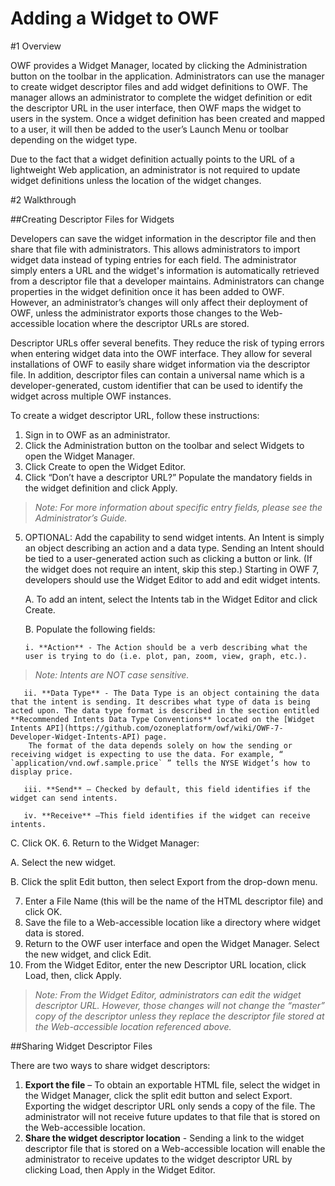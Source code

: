 #  Adding a Widget to OWF

#1   Overview

OWF provides a Widget Manager, located by clicking the Administration button on the toolbar in the application. Administrators can use the manager to create widget descriptor files and add widget definitions to OWF. The manager allows an administrator to complete the widget definition or edit the descriptor URL in the user interface, then OWF maps the widget to users in the system. Once a widget definition has been created and mapped to a user, it will then be added to the user’s Launch Menu or toolbar depending on the widget type. 

Due to the fact that a widget definition actually points to the URL of a lightweight Web application, an administrator is not required to update widget definitions unless the location of the widget changes.

#2   Walkthrough

##Creating Descriptor Files for Widgets

Developers can save the widget information in the descriptor file and then share that file with administrators. This allows administrators to import widget data instead of typing entries for each field. The administrator simply enters a URL and the widget's information is automatically retrieved from a descriptor file that a developer maintains. Administrators can change properties in the widget definition once it has been added to OWF. However, an administrator’s changes will only affect their deployment of OWF, unless the administrator exports those changes to the Web-accessible location where the descriptor URLs are stored. 

Descriptor URLs offer several benefits. They reduce the risk of typing errors when entering widget data into the OWF interface. They allow for several installations of OWF to easily share widget information via the descriptor file. In addition, descriptor files can contain a universal name which is a developer-generated, custom identifier that can be used to identify the widget across multiple OWF instances.   

To create a widget descriptor URL, follow these instructions:

1. Sign in to OWF as an administrator. 
2. Click the Administration button on the toolbar and select Widgets to open the Widget Manager. 
3. Click Create to open the Widget Editor.
4. Click “Don’t have a descriptor URL?”
Populate the mandatory fields in the widget definition and click Apply. 

 > _Note: For more information about specific entry fields, please see the Administrator’s Guide._

5. OPTIONAL: Add the capability to send widget intents. An Intent is simply an object describing an action and a data type. Sending an Intent should be tied to a user-generated action such as clicking a button or link. (If the widget does not require an intent, skip this step.) 
Starting in OWF 7, developers should use the Widget Editor to add and edit widget intents. 

   A. To add an intent, select the Intents tab in the Widget Editor and click Create. 

   B. Populate the following fields:

       i. **Action** - The Action should be a verb describing what the user is trying to do (i.e. plot, pan, zoom, view, graph, etc.). 

  > _Note: Intents are NOT case sensitive._

       ii. **Data Type** - The Data Type is an object containing the data that the intent is sending. It describes what type of data is being acted upon. The data type format is described in the section entitled **Recommended Intents Data Type Conventions** located on the [Widget Intents API](https://github.com/ozoneplatform/owf/wiki/OWF-7-Developer-Widget-Intents-API) page. 
        The format of the data depends solely on how the sending or receiving widget is expecting to use the data. For example, “ `application/vnd.owf.sample.price` ” tells the NYSE Widget’s how to display price. 

       iii. **Send** – Checked by default, this field identifies if the widget can send intents.

       iv. **Receive** –This field identifies if the widget can receive intents. 

   C. Click OK.
6. Return to the Widget Manager:

   A. Select the new widget.

   B. Click the split Edit button, then select Export from the drop-down menu.

7. Enter a File Name (this will be the name of the HTML descriptor file) and click OK.
8. Save the file to a Web-accessible location like a directory where widget data is stored.
9. Return to the OWF user interface and open the Widget Manager. Select the new widget, and click Edit. 
10. From the Widget Editor, enter the new Descriptor URL location, click Load, then, click Apply. 

> _Note: From the Widget Editor, administrators can edit the widget descriptor URL. However, those changes will not change the “master” copy of the descriptor unless they replace the descriptor file stored at the Web-accessible location referenced above._

##Sharing Widget Descriptor Files 

There are two ways to share widget descriptors:

1. **Export the file** – To obtain an exportable HTML file, select the widget in the Widget Manager, click the split edit button and select Export.  Exporting the widget descriptor URL only sends a copy of the file. The administrator will not receive future updates to that file that is stored on the Web-accessible location. 
2. **Share the widget descriptor location** - Sending a link to the widget descriptor file that is stored on a Web-accessible location will enable the administrator to receive updates to the widget descriptor URL by clicking Load, then Apply in the Widget Editor.  